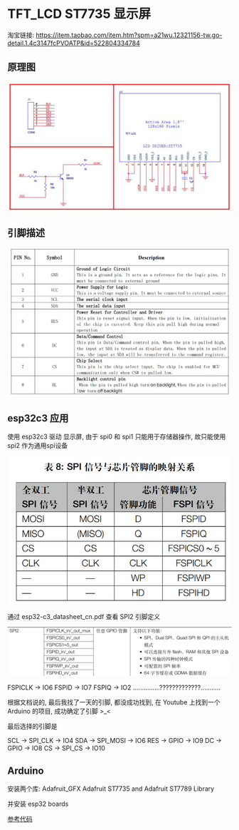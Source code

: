 # TFT_LCD ST7735 显示屏

淘宝链接: https://item.taobao.com/item.htm?spm=a21wu.12321156-tw.go-detail.1.4c3147fcPVOATP&id=522804334784

## 原理图

![](TFT_LCD%20ST7735%20显示屏/2022-02-20-16-59-01.png)

## 引脚描述

![](TFT_LCD%20ST7735%20显示屏/2022-02-20-17-02-48.png)

## esp32c3 应用

使用 esp32c3 驱动 显示屏, 由于 spi0 和 spi1 只能用于存储器操作, 故只能使用 spi2 作为通用spi设备

![](TFT_LCD%20ST7735%20显示屏/2022-02-20-17-10-07.png)

通过 esp32-c3_datasheet_cn.pdf 查看 SPI2 引脚定义

![](TFT_LCD%20ST7735%20显示屏/2022-02-20-17-13-50.png)

FSPICLK -> IO6
FSPID   -> IO7
FSPIQ   -> IO2
...............?????????????...........


根据文档说的, 最后我找了一天的引脚, 都没成功找到, 在 Youtube 上找到一个 Arduino 的项目, 成功确定了引脚 >_<

最后选择的引脚是

SCL  ->  SPI_CLK  -> IO4
SDA  ->  SPI_MOSI -> IO6
RES  ->  GPIO     -> IO9
DC   ->  GPIO     -> IO8
CS   ->  SPI_CS   -> IO10

## Arduino

安装两个库:
Adafruit_GFX
Adafruit ST7735 and Adafruit ST7789 Library

并安装 esp32 boards

[参考代码](./codes/esp32c3_st7735_demo/esp32c3_st7735_demo.ino)
